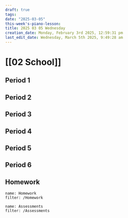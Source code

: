 ```yaml
---
draft: true
tags: 
date: "2025-03-05"
this-week's-piano-lesson: 
title: 2025 03 05 Wednesday
creation_date: Monday, February 3rd 2025, 12:59:31 pm
last_edit_date: Wednesday, March 5th 2025, 9:49:28 am
---
```


# [[02 School]]

## Period 1

## Period 2

## Period 3

## Period 4

## Period 5

## Period 6

## Homework

```todoist
name: Homework
filter: /Homework
```

```todoist
name: Assessments
filter: /Assessments
```

